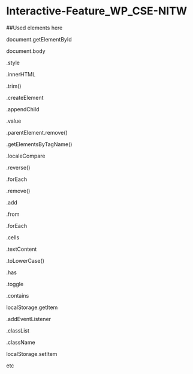 # Interactive-Feature_WP_CSE-NITW

##Used elements here

document.getElementById

document.body

.style

.innerHTML

.trim()

.createElement

.appendChild

.value

.parentElement.remove()

.getElementsByTagName()

.localeCompare

.reverse()

.forEach

.remove()

.add

.from

.forEach

.cells

.textContent

.toLowerCase()

.has

.toggle

.contains

localStorage.getItem

.addEventListener

.classList

.className

localStorage.setItem

etc
